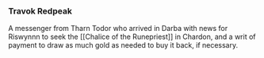 ### Travok Redpeak

A messenger from Tharn Todor who arrived in Darba with news for Riswynnn to seek the [[Chalice of the Runepriest]] in Chardon, and a writ of payment to draw as much gold as needed to buy it back, if necessary.
